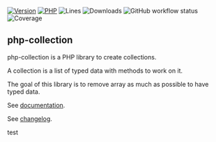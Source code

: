 [![Version](https://img.shields.io/badge/version-6.2.0-blueviolet.svg)](https://github.com/steevanb/php-collection/tree/6.2.0)
[![PHP](https://img.shields.io/badge/php-^8.1-blue.svg)](https://php.net)
![Lines](https://img.shields.io/badge/code%20lines-3,714-blue.svg)
![Downloads](https://poser.pugx.org/steevanb/php-typed-array/downloads)
![GitHub workflow status](https://img.shields.io/github/actions/workflow/status/steevanb/php-collection/ci.yml?branch=master)
![Coverage](https://img.shields.io/badge/coverage-89%25-success.svg)

## php-collection

php-collection is a PHP library to create collections.

A collection is a list of typed data with methods to work on it.

The goal of this library is to remove array as much as possible to have typed data.

See [documentation](https://php-collection.readthedocs.io/).

See [changelog](changelog.md).

test
